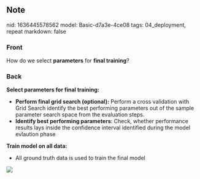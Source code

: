 ## Note
nid: 1636445578562
model: Basic-d7a3e-4ce08
tags: 04_deployment, repeat
markdown: false

### Front
How do we select <b>parameters</b> for <b>final training</b>?

### Back
<div>
  <strong>Select parameters for final training:</strong>
</div>
<ul>
  <li><strong>Perform final grid search (optional):</strong>
  Perform a cross validation with Grid Search identify the best
  performing parameters out of the sample parameter search space
  from the evaluation steps.
  <li><strong>Identify best performing parameters</strong>: Check,
  whether performance results lays inside the confidence interval
  identified during the model evlaution phase
</ul>
<div>
  <strong>Train model on all data:</strong>
</div>
<ul>
  <li>All ground truth data is used to train the final model
</ul>
<div><img src=
"paste-9ff13e45ac57a14608f98e9517815c3c6b16598b.jpg"></div>
